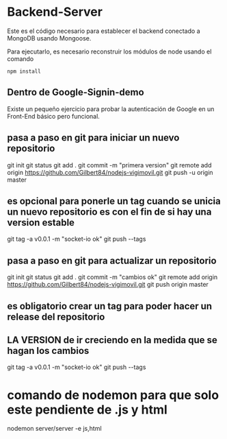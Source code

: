 # Backend-Server

Este es el código necesario para establecer el backend conectado a MongoDB usando Mongoose.

Para ejecutarlo, es necesario reconstruir los módulos de node usando el comando

```
npm install
```

## Dentro de Google-Signin-demo
Existe un pequeño ejercicio para probar la autenticación de Google en un Front-End básico pero funcional.

## pasa a paso en git para iniciar un nuevo repositorio

git init
git status
git add .
git commit -m "primera version"
git remote add origin https://github.com/Gilbert84/nodejs-vigimovil.git
git push -u origin master

## es opcional para ponerle un tag cuando se unicia un nuevo repositorio es con el fin de si hay una version estable
git tag -a v0.0.1 -m "socket-io ok"
git push --tags

## pasa a paso en git para actualizar un repositorio

git init
git status
git add .
git commit -m "cambios ok"
git remote add origin https://github.com/Gilbert84/nodejs-vigimovil.git
git push origin master

## es obligatorio crear un tag para poder hacer un release del repositorio 
## LA VERSION de ir creciendo en la medida que se hagan los cambios

git tag -a v0.0.1 -m "socket-io ok" 
git push --tags


# comando de nodemon para que solo este pendiente de .js y html

nodemon server/server -e js,html